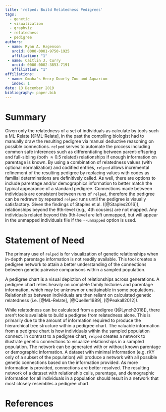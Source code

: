```yaml
---
title: 'relped: Build Relatedness Pedigrees'
tags:
  - genetic
  - visualization
  - graphviz
  - relatedness
  - pedigree
authors:
 - name: Ryan A. Hagenson
   orcid: 0000-0001-9750-1925
   affiliation: "1"
 - name: Caitlin J. Curry
   orcid: 0000-0002-3853-7191
   affiliation: "1"
affiliations:
 - name: Omaha's Henry Doorly Zoo and Aquarium
   index: 1
date: 13 December 2019
bibliography: paper.bib
---
```


# Summary

Given only the relatedness of a set of individuals as calculate by tools such a ML-Relate [@ML-Relate], in the past the compiling biologist had to manually draw the resulting pedigree via manual deductive reasoning on possible connections. `relped` serves to automate the process including common safe inferences such as differentiating between parent-offspring and full-sibling (both $\approx 0.5$ related) relationships if enough information on parentage is known. By using a combination of relatedness values (with optional normalization) and codified entries, `relped` allows incremental refinement of the resulting pedigree by replacing values with codes as familial determinations are definitively called. As well, there are options to include parentage and/or demographics information to better match the typical appearance of a standard pedigree. Connections made between individuals are consistent between runs of `relped`, therefore the pedigree can be redrawn by repeated `relped` runs until the pedigree is visually satisfactory. Given the findings of Staples et al. ([@Staples2016]), relationships beyond the 9th-level (e.g., 4th cousins) are not mapped. Any individuals related beyond this 9th-level are left unmapped, but will appear in the unmapped individuals file if the `--unmapped` option is used.

# Statement of Need

The primary use of `relped` is for visualization of genetic relationships when in-depth parentage information is not readily available. This tool creates a pedigree network to attain a better understanding of the connections between genetic pairwise comparisons within a sampled population.

A pedigree chart is a visual depiction of relationships across generations. A pedigree chart relies heavily on complete family histories and parentage information, which may be unknown or unattainable in some populations. Relationships between individuals are then reliant on calculated genetic relatedness (i.e. [@ML-Relate], [@Queller1989], [@Peakall2012]).

While relatedness can be calculated from a pedigree ([@Lynch2018]), there aren’t tools available to build a pedigree from relatedness alone. This is primarily due to the amount of information required to produce the hierarchical tree structure within a pedigree chart. The valuable information from a pedigree chart is how individuals within the sampled population connect. In contrast to a pedigree chart, `relped` creates a network to illustrate genetic connections to visualize relationships in a sampled population. The network can be generated with or without known parentage or demographic information. A dataset with minimal information (e.g. rXY only of a subset of the population) will produce a network with all possible genetic connections based on the information provided. As more information is provided, connections are better resolved. The resulting network of a dataset with relationship calls, parentage, and demographic information for all individuals in a population should result in a network that most closely resembles a pedigree chart.

# References
